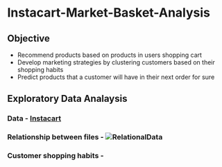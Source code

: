 # Instacart-Market-Basket-Analysis  
## Objective  
- Recommend products based on products in users shopping cart  
- Develop marketing strategies by clustering customers based on their shopping habits  
- Predict products that a customer will have in their next order for sure  
## Exploratory Data Analaysis  
### Data - [Instacart](https://www.kaggle.com/c/instacart-market-basket-analysis/data)  
### Relationship between files   - ![RelationalData](https://user-images.githubusercontent.com/56847819/105785614-51873980-5f49-11eb-84fc-edc1cf2c4b85.jpg)
### Customer shopping habits - 

